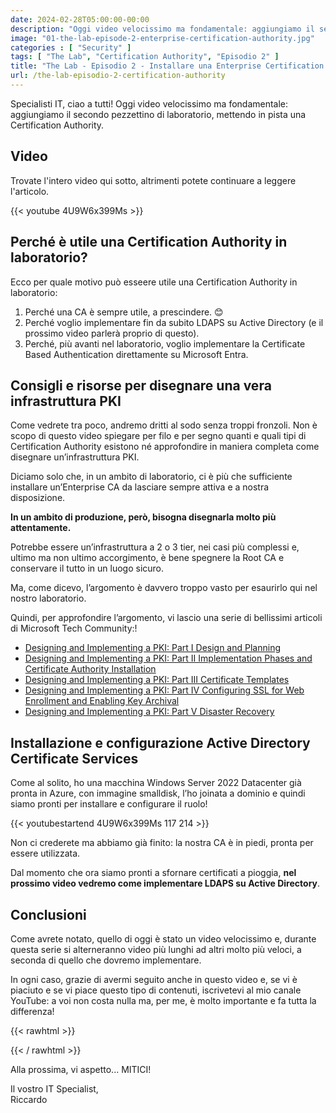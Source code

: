 ```yaml
---
date: 2024-02-28T05:00:00-00:00
description: "Oggi video velocissimo ma fondamentale: aggiungiamo il secondo pezzettino di laboratorio, mettendo in pista una Certification Authority."
image: "01-the-lab-episode-2-enterprise-certification-authority.jpg"
categories : [ "Security" ]
tags: [ "The Lab", "Certification Authority", "Episodio 2" ]
title: "The Lab - Episodio 2 - Installare una Enterprise Certification Authority"
url: /the-lab-episodio-2-certification-authority
---
```

Specialisti IT, ciao a tutti! Oggi video velocissimo ma fondamentale: aggiungiamo il secondo pezzettino di laboratorio, mettendo in pista una Certification Authority.

## Video
Trovate l'intero video qui sotto, altrimenti potete continuare a leggere l'articolo.

{{< youtube 4U9W6x399Ms >}}

## Perché è utile una Certification Authority in laboratorio?
Ecco per quale motivo può esseere utile una Certification Authority in laboratorio:
1.	Perché una CA è sempre utile, a prescindere. 😊 
2.	Perché voglio implementare fin da subito LDAPS su Active Directory (e il prossimo video parlerà proprio di questo).
3.	Perché, più avanti nel laboratorio, voglio implementare la Certificate Based Authentication direttamente su Microsoft Entra.

## Consigli e risorse per disegnare una vera infrastruttura PKI
Come vedrete tra poco, andremo dritti al sodo senza troppi fronzoli. Non è scopo di questo video spiegare per filo e per segno quanti e quali tipi di Certification Authority esistono né approfondire in maniera completa come disegnare un’infrastruttura PKI.

Diciamo solo che, in un ambito di laboratorio, ci è più che sufficiente installare un’Enterprise CA da lasciare sempre attiva e a nostra disposizione.

**In un ambito di produzione, però, bisogna disegnarla molto più attentamente.**

Potrebbe essere un’infrastruttura a 2 o 3 tier, nei casi più complessi e, ultimo ma non ultimo accorgimento, è bene spegnere la Root CA e conservare il tutto in un luogo sicuro.

Ma, come dicevo, l’argomento è davvero troppo vasto per esaurirlo qui nel nostro laboratorio.

Quindi, per approfondire l’argomento, vi lascio una serie di bellissimi articoli di Microsoft Tech Community:!

- [Designing and Implementing a PKI: Part I Design and Planning](https://techcommunity.microsoft.com/t5/ask-the-directory-services-team/designing-and-implementing-a-pki-part-i-design-and-planning/ba-p/396953)
- [Designing and Implementing a PKI: Part II Implementation Phases and Certificate Authority Installation](https://techcommunity.microsoft.com/t5/ask-the-directory-services-team/designing-and-implementing-a-pki-part-ii-implementation-phases/ba-p/397198)
- [Designing and Implementing a PKI: Part III Certificate Templates](https://techcommunity.microsoft.com/t5/ask-the-directory-services-team/designing-and-implementing-a-pki-part-iii-certificate-templates/ba-p/397860)
- [Designing and Implementing a PKI: Part IV Configuring SSL for Web Enrollment and Enabling Key Archival](https://techcommunity.microsoft.com/t5/ask-the-directory-services-team/designing-and-implementing-a-pki-part-iv-configuring-ssl-for-web/ba-p/399104)
- [Designing and Implementing a PKI: Part V Disaster Recovery](https://techcommunity.microsoft.com/t5/ask-the-directory-services-team/designing-and-implementing-a-pki-part-v-disaster-recovery/ba-p/399106)

## Installazione e configurazione Active Directory Certificate Services
Come al solito, ho una macchina Windows Server 2022 Datacenter già pronta in Azure, con immagine smalldisk, l’ho joinata a dominio e quindi siamo pronti per installare e configurare il ruolo!

{{< youtubestartend 4U9W6x399Ms 117 214 >}}

Non ci crederete ma abbiamo già finito: la nostra CA è in piedi, pronta per essere utilizzata.

Dal momento che ora siamo pronti a sfornare certificati a pioggia, **nel prossimo video vedremo come implementare LDAPS su Active Directory**.

## Conclusioni
Come avrete notato, quello di oggi è stato un video velocissimo e, durante questa serie si alterneranno video più lunghi ad altri molto più veloci, a seconda di quello che dovremo implementare.

In ogni caso, grazie di avermi seguito anche in questo video e, se vi è piaciuto e se vi piace questo tipo di contenuti, iscrivetevi al mio canale YouTube: a voi non costa nulla ma, per me, è molto importante e fa tutta la differenza!

{{< rawhtml >}}
  <script src="https://apis.google.com/js/platform.js"></script>
  <div class="g-ytsubscribe" data-channelid="UCDNe_oC28ozt_LJ-8kWQbEA" data-layout="full" data-count="hidden"></div>
{{< / rawhtml >}}

Alla prossima, vi aspetto... MITICI!

Il vostro IT Specialist,  
Riccardo